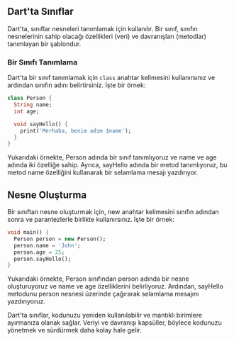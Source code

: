 ## Dart'ta Sınıflar

Dart'ta, sınıflar nesneleri tanımlamak için kullanılır. Bir sınıf, sınıfın nesnelerinin sahip olacağı özellikleri (veri) ve davranışları (metodlar) tanımlayan bir şablondur.

### Bir Sınıfı Tanımlama

Dart'ta bir sınıf tanımlamak için `class` anahtar kelimesini kullanırsınız ve ardından sınıfın adını belirtirsiniz. İşte bir örnek:

```dart
class Person {
  String name;
  int age;

  void sayHello() {
    print('Merhaba, benim adım $name');
  }
}
```
Yukarıdaki örnekte, Person adında bir sınıf tanımlıyoruz ve name ve age adında iki özelliğe sahip. Ayrıca, sayHello adında bir metod tanımlıyoruz, bu metod name özelliğini kullanarak bir selamlama mesajı yazdırıyor.

## Nesne Oluşturma
Bir sınıftan nesne oluşturmak için, new anahtar kelimesini sınıfın adından sonra ve parantezlerle birlikte kullanırsınız. İşte bir örnek:
```dart
void main() {
  Person person = new Person();
  person.name = 'John';
  person.age = 25;
  person.sayHello();
}

```
Yukarıdaki örnekte, Person sınıfından person adında bir nesne oluşturuyoruz ve name ve age özelliklerini belirliyoruz. Ardından, sayHello metodunu person nesnesi üzerinde çağırarak selamlama mesajını yazdırıyoruz.

Dart'ta sınıflar, kodunuzu yeniden kullanılabilir ve mantıklı birimlere ayırmanıza olanak sağlar. Veriyi ve davranışı kapsüller, böylece kodunuzu yönetmek ve sürdürmek daha kolay hale gelir.
